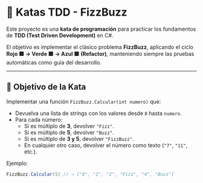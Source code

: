 # 🧩 Katas TDD - FizzBuzz

Este proyecto es una **kata de programación** para practicar los fundamentos de **TDD (Test Driven Development)** en C#.

El objetivo es implementar el clásico problema **FizzBuzz**, aplicando el ciclo **Rojo 🟥 → Verde 🟩 → Azul 🟦 (Refactor)**, manteniendo siempre las pruebas automáticas como guía del desarrollo.

---

## 🚀 Objetivo de la Kata

Implementar una función `FizzBuzz.Calcular(int numero)` que:
- Devuelva una lista de strings con los valores desde `0` hasta `numero`.
- Para cada número:
    - Si es múltiplo de **3**, devolver `"Fizz"`.
    - Si es múltiplo de **5**, devolver `"Buzz"`.
    - Si es múltiplo de **3 y 5**, devolver `"FizzBuzz"`.
    - En cualquier otro caso, devolver el número como texto (`"7"`, `"11"`, etc.).

Ejemplo:
```csharp
FizzBuzz.Calcular(5) // → ["0", "1", "2", "Fizz", "4", "Buzz"]